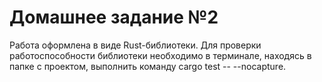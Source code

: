 # Домашнее задание №2
Работа оформлена в виде Rust-библиотеки. Для проверки работоспособности библиотеки необходимо в терминале, находясь в папке с проектом, выполнить команду cargo test -- --nocapture.
